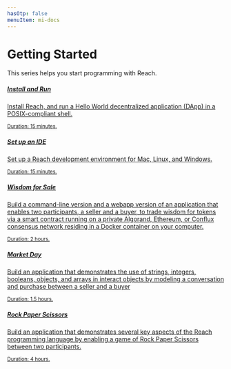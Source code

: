 ```yaml
---
hasOtp: false
menuItem: mi-docs
---
```


# Getting Started

This series helps you start programming with Reach.

<div class="card mb-3">
  <div class="row g-0">
    <a href="/en/essentials/getting-started/install-and-run/">
      <div class="col-12">
        <div class="card-body">
          <h5 class="card-title">Install and Run</h5>
          <p class="card-text">Install Reach, and run a Hello World decentralized application (DApp) in a POSIX-compliant shell.</p>
          <div class="card-text"><small class="">Duration: 15 minutes.</small></div>
        </div>
      </div>
    </a>
  </div>
</div>

<div class="card mb-3">
  <div class="row g-0">
    <a href="/en/essentials/getting-started/set-up-an-ide/">
      <div class="col-12">
        <div class="card-body">
          <h5 class="card-title">Set up an IDE</h5>
          <p class="card-text">Set up a Reach development environment for Mac, Linux, and Windows.</p>
          <div class="card-text"><small class="">Duration: 15 minutes.</small></div>
        </div>
      </div>
    </a>
  </div>
</div>

<div class="card mb-3">
  <div class="row g-0">
    <a href="/en/essentials/getting-started/wisdom-for-sale/">
      <div class="col-12">
        <div class="card-body">
          <h5 class="card-title">Wisdom for Sale</h5>
          <p class="card-text">Build a command-line version and a webapp version of an application that enables two participants, a seller and a buyer, to trade wisdom for tokens via a smart contract running on a private Algorand, Ethereum, or Conflux consensus network residing in a Docker container on your computer.</p>
          <div class="card-text"><small class="">Duration: 2 hours.</small></div>
        </div>
      </div>
    </a>
  </div>
</div>

<div class="card mb-3">
  <div class="row g-0">
    <a href="/en/essentials/getting-started/market-day/">
      <div class="col-12">
        <div class="card-body">
          <h5 class="card-title">Market Day</h5>
          <p class="card-text">Build an application that demonstrates the use of strings, integers, booleans, objects, and arrays in interact objects by modeling a conversation and purchase between a seller and a buyer</p>
          <div class="card-text"><small class="">Duration: 1.5 hours.</small></div>
        </div>
      </div>
    </a>
  </div>
</div>

<div class="card mb-3">
  <div class="row g-0">
    <a href="/en/essentials/getting-started/rock-paper-scissors/">
      <div class="col-12">
        <div class="card-body">
          <h5 class="card-title">Rock Paper Scissors</h5>
          <p class="card-text">Build an application that demonstrates several key aspects of the Reach programming language by enabling a game of Rock Paper Scissors between two participants.</p>
          <div class="card-text"><small class="">Duration: 4 hours.</small></div>
        </div>
      </div>
    </a>
  </div>
</div>

